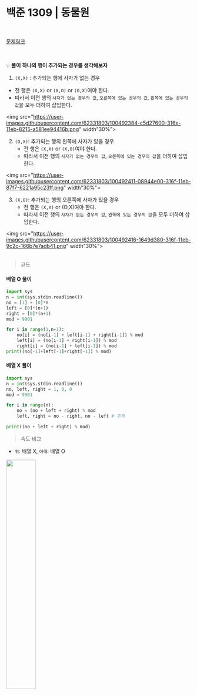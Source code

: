 # 백준 1309 | 동물원

<br>

[문제링크](https://www.acmicpc.net/problem/1309)

<br>

:bulb: **풀이**
**하나의 행이 추가되는 경우를 생각해보자**<br>
1)  `(X,X)` : 추가되는 행에 사자가 없는 경우
   - 전 행은 `(X,X)` or `(X,O)` or `(O,X)`여야 한다.
   - 따라서 이전 행의 `사자가 없는 경우의 값`, `오른쪽에 있는 경우의 값`, `왼쪽에 있는 경우의 값`을 모두 더하여 삽입한다.

<img src="https://user-images.githubusercontent.com/62331803/100492384-c5d27600-316e-11eb-8215-a581ee94416b.png" width"30%">
<br>

2) `(O,X)`: 추가되는 행의 왼쪽에 사자가 있을 경우
   - 전 행은 `(X,X)` or `(X,O)`여야 한다.
   - 따라서 이전 행의 `사자가 없는 경우의 값`, `오른쪽에 있는 경우의 값`을 더하여 삽입한다.

<img src="https://user-images.githubusercontent.com/62331803/100492411-08944e00-316f-11eb-87f7-6221a95c23ff.png" width"30%">
<br>

3) `(X,O)`: 추가되는 행의 오른쪽에 사자가 있을 경우
   - 전 행은 `(X,X)` or (O,X)여야 한다.
   - 따라서 이전 행의 `사자가 없는 경우의 값`,  `왼쪽에 있는 경우의 값`을 모두 더하여 삽입한다.

<img src="https://user-images.githubusercontent.com/62331803/100492416-1649d380-316f-11eb-9c2c-166b7e7adb41.png" width"30%">
<br>
<br>



> 코드 
#### 배열 O 풀이

```python
import sys
n = int(sys.stdin.readline())
no = [1] + [0]*n
left = [0]*(n+1)
right = [0]*(n+1)
mod = 9901

for i in range(1,n+1):
    no[i] = (no[i-1] + left[i-1] + right[i-1]) % mod
    left[i] = (no[i-1] + right[i-1]) % mod
    right[i] = (no[i-1] + left[i-1]) % mod
print((no[-1]+left[-1]+right[-1]) % mod)

```


#### 배열 X 풀이
```python
import sys
n = int(sys.stdin.readline())
no, left, right = 1, 0, 0
mod = 9901

for i in range(n):
    no = (no + left + right) % mod
    left, right = no - right, no - left # 주의

print((no + left + right) % mod)
```


> 속도 비교<br>

- `위`: 배열 X, `아래`: 배열 O

<img src="https://user-images.githubusercontent.com/62331803/100492353-928fe700-316e-11eb-84b8-b3005281d5f5.png" width="40%">




